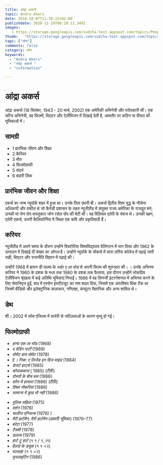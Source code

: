 ```yaml
---
title: आंद्रा अकर्स 
topic: Andra Akers
date: 2018-10-07T11:39:22+02:00
publishdate: 2020-12-20T06:20:11.349Z
images: 
   - https://storage.googleapis.com/sudcha-test.appspot.com/topics/People/andra_akers/1.jpeg
thumb:   "https://storage.googleapis.com/sudcha-test.appspot.com/topics/People/andra_akers/thumb.jpeg"
tags: ["लोग"]
comments: false
category: लोग
keywords: 
  - "Andra Akers"
  - "आंद्रा अकर्स "
  - "information"

---
```

<h1> आंद्रा अकर्स </h1> <p> आंद्रा अकर्स (16 सितंबर, 1943 - 20 मार्च, 2002) एक अमेरिकी अभिनेत्री और परोपकारी थीं। एक चरित्र अभिनेत्री, वह फिल्मों, थिएटर और टेलीविजन में दिखाई देती है, आमतौर पर कठिन या पीतल की भूमिकाओं में। </p> <h2> सामग्री </h2> <ul> <li> 1 प्रारंभिक जीवन और शिक्षा </li> <li> 2 कैरियर </li> <li> 3 मौत </li> <li> 4 फिल्मोग्राफी </li> <li> 5 संदर्भ </li> <li> 6 बाहरी लिंक </li> </ul> <h2> प्रारंभिक जीवन और शिक्षा </h2> <p> एकर्स का जन्म न्यूयॉर्क शहर में हुआ था। उनके पिता एंथनी बी। अकर्स द्वितीय विश्व युद्ध के नौसेना अधिकारी और वकील थे जो कैनेडी प्रशासन के तहत न्यूजीलैंड में संयुक्त राज्य अमेरिका के राजदूत बने; उनकी मां जेन पोप वास्तुकार जॉन रसेल पोप की बेटी थीं। वह विलियम एलेरी के वंशज थे। उनकी बहन, एलेरी एकर्स, उत्तरी कैलिफोर्निया में स्थित एक कवि और प्रकृतिवादी हैं। </p> <h2> करियर </h2> <p> न्यूजीलैंड में अपने समय के दौरान उन्होंने विक्टोरिया विश्वविद्यालय वेलिंगटन में भाग लिया और 1962 के उत्पादन में दिखाई दीं चेखव का <i> सीगल </i> है। उन्होंने न्यूयॉर्क के योंकर्स में सारा लॉरेंस कॉलेज में पढ़ाई जारी रखी, थिएटर और राजनीति विज्ञान में पढ़ाई की। </p> <p> उन्होंने 1968 में ब्रायन डी पाल्मा के <i> मर्डर ए ला मोड </i> से अपनी फिल्म की शुरुआत की। । उनके अभिनय करियर ने 1960 के दशक के मध्य तक 1980 के दशक तक फैलाया, इस दौरान उन्होंने लोकप्रिय टेलीविजन श्रृंखला में कई अतिथि भूमिकाएं निभाईं। 1986 में वह सिनर्जी इंटरनेशनल में अभिनय करने के लिए सेवानिवृत्त हुईं, बाद में एस्सेन इंस्टीट्यूट का नाम बदल दिया, जिसमें एक अंतःविषय थिंक टैंक था जिसमें वीडियो और इलेक्ट्रॉनिक कलाकार, गणितज्ञ, कंप्यूटर वैज्ञानिक और अन्य शामिल थे। </p> <h2> डेथ </h2> <p> शी। 2002 में लॉस एंजिल्स में सर्जरी से जटिलताओं के कारण मृत्यु हो गई। </p> <h2> फिल्मोग्राफी </h2> <ul> <li> <i> हत्या एक ला मॉड </i> (1968) </li> <li> <i> द वेडिंग पार्टी </i> (1969) </li> <li> <i> मोमेंट बाय मोमेंट </i> (1978) </li> <li> <i> E। निक: ए लिजेंड इन हिज माइंड </i> (1984) </li> <li> <i> डेजर्ट हार्ट्स </i> (1985) </li> <li> <i> कोपाकबाना </i> ( 1985) (टीवी) </li> <li> <i> दोस्तों के बीच बस </i> (1986) </li> <li> <i> दर्पण में हत्यारा </i> (1986) (टीवी) </li> <li> <i> विषम नौकरियां </i> (1986) </li> <li> <i> सामान्य में कुछ भी नहीं </i> (1986) </li> </ul> <ul> <li> <i> पुलिस महिला </i> (1975) </li> <li> <i> दर्शन </i> (1976) </li> <li> <i> चार्लीज एन्जिल्स </i> (1976) ) </li> <li> <i> मैरी हार्टमैन, मैरी हार्टमैन </i> (आवर्ती भूमिका) (1976–77) </li> <li> <i> बरेटा </i> (1977) </li > <li> <i> टैक्सी </i> (1978) </li> <li> <i> डलास </i> (1979) </li> <li> <i> हार्ट टू हार्ट </i> (१ ९ / ९, i१) </li> <li> <i> हैज़र्ड के ड्यूक </i> (१ ९ <२) </li> <li> <i> मल्लाह! </I> (१ ९ <२) </li> <! ली> <i> मूनलाइटिंग </i> (1986) </li> </ul> 